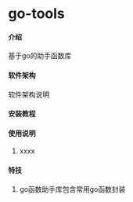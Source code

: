 # go-tools

#### 介绍
基于go的助手函数库

#### 软件架构
软件架构说明


#### 安装教程

#### 使用说明

1.  xxxx



#### 特技

1.  go函数助手库包含常用go函数封装
